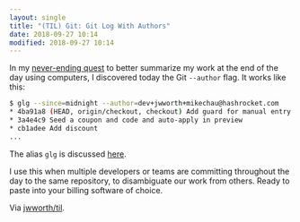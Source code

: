 ```yaml
---
layout: single
title: "(TIL) Git: Git Log With Authors"
date: 2018-09-27 10:14
modified: 2018-09-27 10:14
---
```


In my [never-ending quest](https://til.hashrocket.com/posts/32d01c979e-git-log-since)
to better summarize my work at the end of the day using computers,
I discovered today the Git `--author` flag. It works like this:

```bash
$ glg --since=midnight --author=dev+jwworth+mikechau@hashrocket.com
* 4ba91a8 (HEAD, origin/checkout, checkout) Add guard for manual entry
* 3a4e4c9 Seed a coupon and code and auto-apply in preview
* cb1adee Add discount
...
```

The alias `glg` is discussed
[here](https://til.hashrocket.com/posts/32d01c979e-git-log-since).

I use this when multiple developers or teams are committing throughout the day
to the same repository, to disambiguate our work from others.
Ready to paste into your billing software of choice.

Via [jwworth/til](https://github.com/jwworth/til).
